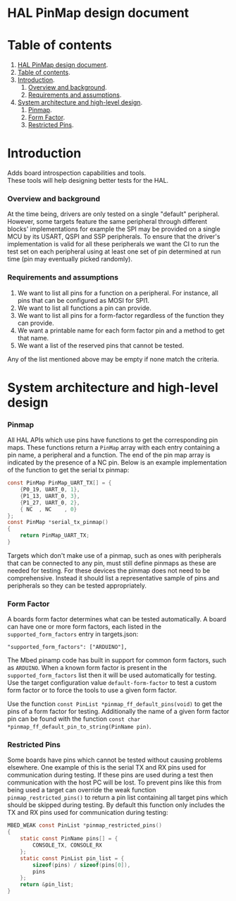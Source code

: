 # HAL PinMap design document

# Table of contents

1. [HAL PinMap design document](#hal-pinmap-design-document).
1. [Table of contents](#table-of-contents).
1. [Introduction](#introduction).
    1. [Overview and background](#overview-and-background).
    1. [Requirements and assumptions](#requirements-and-assumptions).
1. [System architecture and high-level design](#system-architecture-and-high-level-design).
    1. [Pinmap](#pinmap).
    1. [Form Factor](#form-factor).
    1. [Restricted Pins](#restricted-pins).

# Introduction

Adds board introspection capabilities and tools.  
These tools will help designing better tests for the HAL.

### Overview and background

At the time being, drivers are only tested on a single "default" peripheral. However, some targets feature the same peripheral through different blocks' implementations for example the SPI may be provided on a single MCU by its USART, QSPI and SSP peripherals.
To ensure that the driver's implementation is valid for all these peripherals we want the CI to run the test set on each peripheral using at least one set of pin determined at run time (pin may eventually picked randomly).

### Requirements and assumptions

1. We want to list all pins for a function on a peripheral.
   For instance, all pins that can be configured as MOSI for SPI1.
2. We want to list all functions a pin can provide.
3. We want to list all pins for a form-factor regardless of the function they can provide.
4. We want a printable name for each form factor pin and a method to get that name.
5. We want a list of the reserved pins that cannot be tested.

Any of the list mentioned above may be empty if none match the criteria.

# System architecture and high-level design

### Pinmap

All HAL APIs which use pins have functions to get the corresponding pin maps. These functions return a `PinMap` array with each entry containing a pin name, a peripheral and a function. The end of the pin map array is indicated by the presence of a NC pin. Below is an example implementation of the function to get the serial tx pinmap:

```C
const PinMap PinMap_UART_TX[] = {
    {P0_19, UART_0, 1},
    {P1_13, UART_0, 3},
    {P1_27, UART_0, 2},
    { NC  , NC    , 0}
};
const PinMap *serial_tx_pinmap()
{
    return PinMap_UART_TX;
}
```

Targets which don't make use of a pinmap, such as ones with peripherals that can be connected to any pin, must still define pinmaps as these are needed for testing. For these devices the pinmap does not need to be comprehensive. Instead it should list a representative sample of pins and peripherals so they can be tested appropriately.

### Form Factor

A boards form factor determines what can be tested automatically. A board can have one or more form factors, each listed in the `supported_form_factors` entry in targets.json:

```
"supported_form_factors": ["ARDUINO"],
```

The Mbed pinamp code has built in support for common form factors, such as `ARDUINO`. When a known form factor is present in the `supported_form_factors` list then it will be used automatically for testing. Use the target configuration value `default-form-factor` to test a custom form factor or to force the tools to use a given form factor.

Use the function `const PinList *pinmap_ff_default_pins(void)` to get the pins of a form factor for testing. Additionally the name of a given form factor pin can be found with the function `const char *pinmap_ff_default_pin_to_string(PinName pin)`.

### Restricted Pins

Some boards have pins which cannot be tested without causing problems elsewhere. One example of this is the serial TX and RX pins used for communication during testing. If these pins are used during a test then communication with the host PC will be lost. To prevent pins like this from being used a target can override the weak function `pinmap_restricted_pins()` to return a pin list containing all target pins which should be skipped during testing. By default this function only includes the TX and RX pins used for communication during testing:

```c
MBED_WEAK const PinList *pinmap_restricted_pins()
{
    static const PinName pins[] = {
        CONSOLE_TX, CONSOLE_RX
    };
    static const PinList pin_list = {
        sizeof(pins) / sizeof(pins[0]),
        pins
    };
    return &pin_list;
}
```
